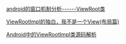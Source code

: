 [android的窗口机制分析------ViewRoot类](https://blog.csdn.net/windskier/article/details/6957901)

[ViewRootImpl的独白，我不是一个View(布局篇)](https://juejin.im/entry/5a2e603bf265da432c23cdde)

[Android中的ViewRootImpl类源码解析](https://blog.csdn.net/qianhaifeng2012/article/details/51737370)